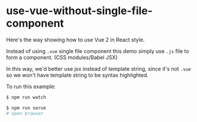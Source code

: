 # use-vue-without-single-file-component

Here's the way showing how to use Vue 2 in React style.

Instead of using `.vue` single file component this demo simply use `.js` file to form a component. (CSS modules/Babel JSX)

In this way, we'd better use jsx instead of template string, since it's not `.vue` so we won't have template string to be syntax highlighted.

To run this example:

```bash
$ npm run watch

$ npm run serve
# open browser
```